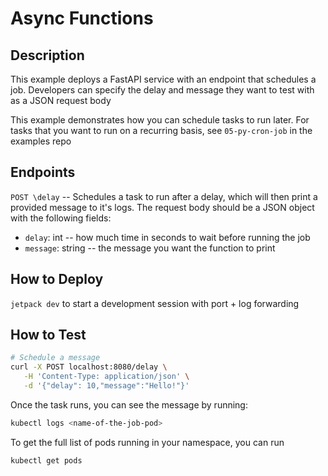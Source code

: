 # Async Functions

## Description
This example deploys a FastAPI service with an endpoint that schedules a job. Developers can specify the delay and message they want to test with as a JSON request body

This example demonstrates how you can schedule tasks to run later. For tasks that you want to run on a recurring basis, see `05-py-cron-job` in the examples repo

## Endpoints

`POST \delay` -- Schedules a task to run after a delay, which will then print a provided message to it's logs. The request body should be a JSON object with the following fields:
* `delay`: int -- how much time in seconds to wait before running the job
* `message`: string -- the message you want the function to print

## How to Deploy
`jetpack dev` to start a development session with port + log forwarding

## How to Test
```bash
# Schedule a message 
curl -X POST localhost:8080/delay \
   -H 'Content-Type: application/json' \
   -d '{"delay": 10,"message":"Hello!"}'
```

Once the task runs, you can see the message by running: 
```bash
kubectl logs <name-of-the-job-pod>
```
To get the full list of pods running in your namespace, you can run 
```bash
kubectl get pods 
```